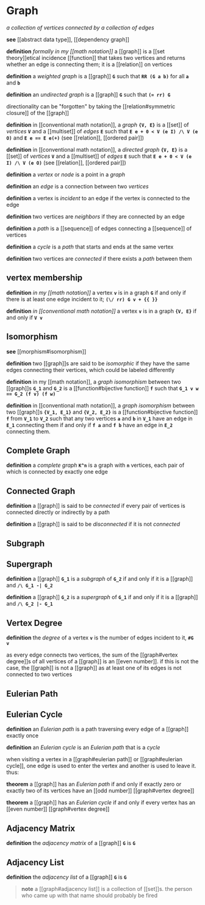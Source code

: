 # Graph

_a collection of vertices connected by a collection of edges_

**see** [[abstract data type]], [[dependency graph]]

**definition** _formally in my [[math notation]]_ a [[graph]] is a [[set theory]]etical incidence [[function]] that takes two vertices and returns whether an edge is connecting them; it is a [[relation]] on vertices

**definition** a _weighted graph_ is a [[graph]] **`G`** such that **`RR (G a b)`** for all **`a`** and **`b`**

**definition** an _undirected graph_ is a [[graph]] **`G`** such that **`(= rr) G`**

directionality can be "forgotten" by taking the [[relation#symmetric closure]] of the [[graph]]

**definition** in [[conventional math notation]], a _graph_ **`{V, E}`** is a [[set]] of _vertices_ **`V`** and a [[multiset]] of _edges_ **`E`** such that **`E e + 0 < V (e I) /\ V (e O)`** and **`E e == E e(+)`** (see [[relation]], [[ordered pair]])

**definition** in [[conventional math notation]], a _directed graph_ **`{V, E}`** is a [[set]] of _vertices_ **`V`** and a [[multiset]] of _edges_ **`E`** such that **`E e + 0 < V (e I) /\ V (e O)`** (see [[relation]], [[ordered pair]])

**definition** a _vertex_ or _node_ is a point in a _graph_

**definition** an _edge_ is a connection between two _vertices_

**definition** a vertex is _incident_ to an edge if the vertex is connected to the edge

**definition** two vertices are _neighbors_ if they are connected by an edge

**definition** a _path_ is a [[sequence]] of edges connecting a [[sequence]] of vertices

**definition** a _cycle_ is a _path_ that starts and ends at the same vertex

**definition** two vertices are _connected_ if there exists a _path_ between them

## vertex membership

**definition** _in my [[math notation]]_ a vertex **`v`** is in a graph **`G`** if and only if there is at least one edge incident to it; **`(\/ rr) G v + {{ }}`**

**definition** _in [[conventional math notation]]_ a vertex **`v`** is in a graph **`{V, E}`** if and only if **`V v`**

## Isomorphism

**see** [[morphism#isomorphism]]

**definition** two [[graph]]s are said to be _isomorphic_ if they have the same edges connecting their vertices, which could be labeled differently

**definition** in my [[math notation]], a _graph isomorphism_ between two [[graph]]s **`G_1`** and **`G_2`** is a [[function#bijective function]] **`f`** such that **`G_1 v w == G_2 (f v) (f w)`**

**definition** in [[conventional math notation]], a _graph isomorphism_ between two [[graph]]s **`{V_1, E_1}`** and **`{V_2, E_2}`** is a [[function#bijective function]] **`f`** from **`V_1`** to **`V_2`** such that any two vertices **`a`** and **`b`** in **`V_1`** have an edge in **`E_1`** connecting them if and only if **`f a`** and **`f b`** have an edge in **`E_2`** connecting them.

## Complete Graph

**definition** a _complete graph_ **`K^n`** is a graph with **`n`** vertices, each pair of which is connected by exactly one edge

## Connected Graph

**definition** a [[graph]] is said to be _connected_ if every pair of vertices is connected directly or indirectly by a path

**definition** a [[graph]] is said to be _disconnected_ if it is not _connected_

## Subgraph

## Supergraph

**definition** a [[graph]] **`G_1`** is a _subgraph_ of **`G_2`** if and only if it is a [[graph]] and **`/\ G_1 -| G_2`**

**definition** a [[graph]] **`G_2`** is a _supergraph_ of **`G_1`** if and only if it is a [[graph]] and **`/\ G_2 |- G_1`**

## Vertex Degree

**definition** the _degree_ of a vertex **`v`** is the number of edges incident to it, **`#G v`**

as every edge connects two vertices, the sum of the [[graph#vertex degree]]s of all vertices of a [[graph]] is an [[even number]]. if this is not the case, the [[graph]] is not a [[graph]] as at least one of its edges is not connected to two vertices

## Eulerian Path

## Eulerian Cycle

**definition** an _Eulerian path_ is a path traversing every edge of a [[graph]] exactly once

**definition** an _Eulerian cycle_ is an _Eulerian path_ that is a _cycle_

when visiting a vertex in a [[graph#eulerian path]] or [[graph#eulerian cycle]], one edge is used to enter the vertex and another is used to leave it. thus:

**theorem** a [[graph]] has an _Eulerian path_ if and only if exactly zero or exactly two of its vertices have an [[odd number]] [[graph#vertex degree]]

**theorem** a [[graph]] has an _Eulerian cycle_ if and only if every vertex has an [[even number]] [[graph#vertex degree]]

## Adjacency Matrix

**definition** the _adjacency matrix_ of a [[graph]] **`G`** is **`G`**

## Adjacency List

**definition** the _adjacency list_ of a [[graph]] **`G`** is **`G`**

> **note** a [[graph#adjacency list]] is a collection of [[set]]s. the person who came up with that name should probably be fired
